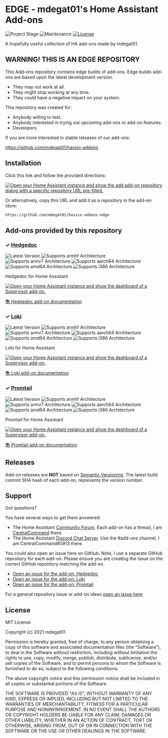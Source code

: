 # EDGE - mdegat01's Home Assistant Add-ons

![Project Stage][project-stage-shield]
![Maintenance][maintenance-shield]
[![License][license-shield]](LICENSE.md)

A hopefully useful collection of HA add-ons made by mdegat01.

## WARNING! THIS IS AN EDGE REPOSITORY

This Add-ons repository contains edge builds of add-ons. Edge
builds add-ons are based upon the latest development version.

- They may not work at all.
- They might stop working at any time.
- They could have a negative impact on your system.

This repository was created for:

- Anybody willing to test.
- Anybody interested in trying out upcoming add-ons or add-on features.
- Developers.

If you are more interested in stable releases of our add-ons:

<https://github.com/mdegat01/hassio-addons>

## Installation

Click this link and follow the provided directions:

[![Open your Home Assistant instance and show the add add-on repository dialog
with a specific repository URL pre-filled.][add-repo-shield]][add-repo]

Or alternatively, copy this URL and add it as a repository in the add-on store:

```txt
https://github.com/mdegat01/hassio-addons-edge
```

## Add-ons provided by this repository

### &#10003; [Hedgedoc][addon-hedgedoc]

![Latest Version][hedgedoc-version-shield]
![Supports armhf Architecture][hedgedoc-armhf-shield]
![Supports armv7 Architecture][hedgedoc-armv7-shield]
![Supports aarch64 Architecture][hedgedoc-aarch64-shield]
![Supports amd64 Architecture][hedgedoc-amd64-shield]
![Supports i386 Architecture][hedgedoc-i386-shield]

Hedgedoc for Home Assistant

[![Open your Home Assistant instance and show the dashboard of a Supervisor add-on.][add-addon-shield]][add-addon-hedgedoc]

[:books: Hedgedoc add-on documentation][addon-doc-hedgedoc]

### &#10003; [Loki][addon-loki]

![Latest Version][loki-version-shield]
![Supports armhf Architecture][loki-armhf-shield]
![Supports armv7 Architecture][loki-armv7-shield]
![Supports aarch64 Architecture][loki-aarch64-shield]
![Supports amd64 Architecture][loki-amd64-shield]
![Supports i386 Architecture][loki-i386-shield]

Loki for Home Assistant

[![Open your Home Assistant instance and show the dashboard of a Supervisor add-on.][add-addon-shield]][add-addon-loki]

[:books: Loki add-on documentation][addon-doc-loki]

### &#10003; [Promtail][addon-promtail]

![Latest Version][promtail-version-shield]
![Supports armhf Architecture][promtail-armhf-shield]
![Supports armv7 Architecture][promtail-armv7-shield]
![Supports aarch64 Architecture][promtail-aarch64-shield]
![Supports amd64 Architecture][promtail-amd64-shield]
![Supports i386 Architecture][promtail-i386-shield]

Promtail for Home Assistant

[![Open your Home Assistant instance and show the dashboard of a Supervisor add-on.][add-addon-shield]][add-addon-promtail]

[:books: Promtail add-on documentation][addon-doc-promtail]

## Releases

Add-on releases are **NOT** based on [Semantic Versioning][semver]. The latest
build commit SHA hash of each add-on, represents the version number.

## Support

Got questions?

You have several ways to get them answered:

- The Home Assistant [Community Forum][forum]. Each add-on has a thread, I am
  [CentralCommand][forum-centralcommand] there.
- The Home Assistant [Discord Chat Server][discord-ha]. Use the #add-ons channel,
  I am CentralCommand#0913 there.

You could also open an issue here on GitHub. Note, I use a separate
GitHub repository for each add-on. Please ensure you are creating the issue
on the correct GitHub repository matching the add-on.

- [Open an issue for the add-on: Hedgedoc][hedgedoc-issue]
- [Open an issue for the add-on: Loki][loki-issue]
- [Open an issue for the add-on: Promtail][promtail-issue]

For a general repository issue or add-on ideas [open an issue here][issue]

## License

MIT License

Copyright (c) 2021 mdegat01

Permission is hereby granted, free of charge, to any person obtaining a copy
of this software and associated documentation files (the "Software"), to deal
in the Software without restriction, including without limitation the rights
to use, copy, modify, merge, publish, distribute, sublicense, and/or sell
copies of the Software, and to permit persons to whom the Software is
furnished to do so, subject to the following conditions:

The above copyright notice and this permission notice shall be included in all
copies or substantial portions of the Software.

THE SOFTWARE IS PROVIDED "AS IS", WITHOUT WARRANTY OF ANY KIND, EXPRESS OR
IMPLIED, INCLUDING BUT NOT LIMITED TO THE WARRANTIES OF MERCHANTABILITY,
FITNESS FOR A PARTICULAR PURPOSE AND NONINFRINGEMENT. IN NO EVENT SHALL THE
AUTHORS OR COPYRIGHT HOLDERS BE LIABLE FOR ANY CLAIM, DAMAGES OR OTHER
LIABILITY, WHETHER IN AN ACTION OF CONTRACT, TORT OR OTHERWISE, ARISING FROM,
OUT OF OR IN CONNECTION WITH THE SOFTWARE OR THE USE OR OTHER DEALINGS IN THE
SOFTWARE.

[addon-hedgedoc]: https://github.com/mdegat01/addon-hedgedoc/tree/v1.0.1
[addon-doc-hedgedoc]: https://github.com/mdegat01/addon-hedgedoc/blob/v1.0.1/README.md
[hedgedoc-issue]: https://github.com/mdegat01/addon-hedgedoc/issues
[hedgedoc-version-shield]: https://img.shields.io/badge/version-v1.0.1-blue.svg
[add-addon-hedgedoc]: https://my.home-assistant.io/redirect/supervisor_addon/?addon=7eb274d5_hedgedoc
[hedgedoc-aarch64-shield]: https://img.shields.io/badge/aarch64-yes-green.svg
[hedgedoc-amd64-shield]: https://img.shields.io/badge/amd64-yes-green.svg
[hedgedoc-armhf-shield]: https://img.shields.io/badge/armhf-yes-green.svg
[hedgedoc-armv7-shield]: https://img.shields.io/badge/armv7-yes-green.svg
[hedgedoc-i386-shield]: https://img.shields.io/badge/i386-yes-green.svg
[addon-loki]: https://github.com/mdegat01/addon-loki/tree/f8d17a2
[addon-doc-loki]: https://github.com/mdegat01/addon-loki/blob/f8d17a2/README.md
[loki-issue]: https://github.com/mdegat01/addon-loki/issues
[loki-version-shield]: https://img.shields.io/badge/version-f8d17a2-blue.svg
[add-addon-loki]: https://my.home-assistant.io/redirect/supervisor_addon/?addon=7eb274d5_loki
[loki-aarch64-shield]: https://img.shields.io/badge/aarch64-yes-green.svg
[loki-amd64-shield]: https://img.shields.io/badge/amd64-yes-green.svg
[loki-armhf-shield]: https://img.shields.io/badge/armhf-yes-green.svg
[loki-armv7-shield]: https://img.shields.io/badge/armv7-yes-green.svg
[loki-i386-shield]: https://img.shields.io/badge/i386-no-red.svg
[addon-promtail]: https://github.com/mdegat01/addon-promtail/tree/210ec3b
[addon-doc-promtail]: https://github.com/mdegat01/addon-promtail/blob/210ec3b/README.md
[promtail-issue]: https://github.com/mdegat01/addon-promtail/issues
[promtail-version-shield]: https://img.shields.io/badge/version-210ec3b-blue.svg
[add-addon-promtail]: https://my.home-assistant.io/redirect/supervisor_addon/?addon=7eb274d5_promtail
[promtail-aarch64-shield]: https://img.shields.io/badge/aarch64-yes-green.svg
[promtail-amd64-shield]: https://img.shields.io/badge/amd64-yes-green.svg
[promtail-armhf-shield]: https://img.shields.io/badge/armhf-yes-green.svg
[promtail-armv7-shield]: https://img.shields.io/badge/armv7-yes-green.svg
[promtail-i386-shield]: https://img.shields.io/badge/i386-no-red.svg
[add-addon-shield]: https://my.home-assistant.io/badges/supervisor_addon.svg
[add-repo-shield]: https://my.home-assistant.io/badges/supervisor_add_addon_repository.svg
[add-repo]: https://my.home-assistant.io/redirect/supervisor_add_addon_repository/?repository_url=https%3A//github.com/mdegat01/hassio-addons-edge
[discord-ha]: https://discord.gg/c5DvZ4e
[forum-centralcommand]: https://community.home-assistant.io/u/CentralCommand/?u=CentralCommand
[forum-shield]: https://img.shields.io/badge/community-forum-brightgreen.svg
[forum]: https://community.home-assistant.io?u=CentralCommand
[mdegat01]: https://github.com/mdegat01
[issue]: https://github.com/mdegat01/hassio-addons-edge/issues
[license-shield]: https://img.shields.io/github/license/mdegat01/hassio-addons-edge.svg
[maintenance-shield]: https://img.shields.io/maintenance/yes/2021.svg
[project-stage-shield]: https://img.shields.io/badge/project%20stage-experimental-yellow.svg
[reddit]: https://reddit.com/r/homeassistant
[semver]: http://semver.org/spec/v2.0.0.html
[third-party-addons]: https://home-assistant.io/hassio/installing_third_party_addons/